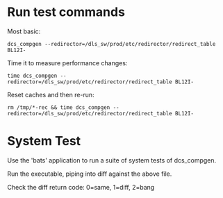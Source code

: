
Run test commands
==================

Most basic: 
```
dcs_compgen --redirector=/dls_sw/prod/etc/redirector/redirect_table BL12I-
```

Time it to measure performance changes: 
```
time dcs_compgen --redirector=/dls_sw/prod/etc/redirector/redirect_table BL12I-
```

Reset caches and then re-run: 
```
rm /tmp/*-rec && time dcs_compgen --redirector=/dls_sw/prod/etc/redirector/redirect_table BL12I-
```

System Test
===========

Use the 'bats' application to run a suite of system tests of dcs_compgen.

Run the executable, piping into diff against the above file.

Check the diff return code: 0=same, 1=diff, 2=bang

